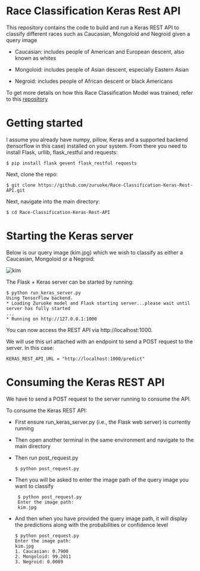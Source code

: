 # Race Classification Keras Rest API

This repository contains the code to build and run a Keras REST API to classify different races such as Caucasian, Mongoloid and Negroid given a query image

- Caucasian: includes people of American and European descent, also known as whites

- Mongoloid: includes people of Asian descent, especially Eastern Asian

- Negroid: includes people of African descent or black Americans


To get more details on how this Race Classification Model was trained, refer to this [repository](https://github.com/zuruoke/Race_Classification_Using_Deep_CONVNET)


# Getting started

I assume you already have numpy, pillow, Keras and a supported backend (tensorflow in this case) installed on your system. From there you need to install Flask, urllib, flask_restful and requests:
                
                
    $ pip install flask gevent flask_restful requests
                                    

Next, clone the repo:
                            
    $ git clone https://github.com/zuruoke/Race-Classification-Keras-Rest-API.git
                            

Next, navigate into the main directory:
                              
    $ cd Race-Classification-Keras-Rest-API
                          


# Starting the Keras server

Below is our query image (kim.jpg) which we wish to classify as either a  Caucasian, Mongoloid or a Negroid:

![kim](https://user-images.githubusercontent.com/51057490/87179658-fce6de80-c2d6-11ea-8355-7c12fb436745.jpg)

The Flask + Keras server can be started by running:

    $ python run_keras_server.py 
    Using TensorFlow backend.
    * Loading Zuruoke model and Flask starting server...please wait until server has fully started
    ...
    * Running on http://127.0.0.1:1000
                              
You can now access the REST API via http://localhost:1000. 

We will use this url attached with an endpoint to send a POST request to the server. In this case:

    KERAS_REST_API_URL = "http://localhost:1000/predict"
                             
                             
# Consuming the Keras REST API

We have to send a POST request to the server running to consume the API.

To consume the Keras REST API:

- First ensure run_keras_server.py (i.e., the Flask web server) is currently running

- Then open another terminal in the same environment and navigate to the main directory

- Then run post_request.py

      $ python post_request.py
                            
- Then you will be asked to enter the image path of the query image you want to classify
                                
       $ python post_request.py
       Enter the image path:
       kim.jpg
                             
 
 - And then when you have provided the query image path, it will display the predictions along with the probabilities or confidence level
 
       $ python post_request.py
       Enter the image path:
       kim.jpg
       1. Caucasian: 0.7900
       2. Mongoloid: 99.2011
       3. Negroid: 0.0089

                            

